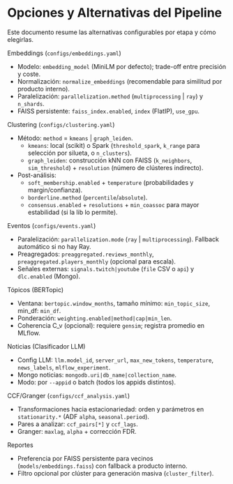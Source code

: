 # Opciones y Alternativas del Pipeline

Este documento resume las alternativas configurables por etapa y cómo elegirlas.

Embeddings (`configs/embeddings.yaml`)
- Modelo: `embedding_model` (MiniLM por defecto); trade-off entre precisión y coste.
- Normalización: `normalize_embeddings` (recomendable para similitud por producto interno).
- Paralelización: `parallelization.method` (`multiprocessing` | `ray`) y `n_shards`.
- FAISS persistente: `faiss_index.enabled`, `index` (FlatIP), `use_gpu`.

Clustering (`configs/clustering.yaml`)
- Método: `method` = `kmeans` | `graph_leiden`.
  - `kmeans`: local (scikit) o Spark (`threshold_spark`, `k_range` para selección por silueta, o `n_clusters`).
  - `graph_leiden`: construcción kNN con FAISS (`k_neighbors`, `sim_threshold`) + `resolution` (número de clústeres indirecto).
- Post-análisis:
  - `soft_membership.enabled` + `temperature` (probabilidades y margin/confianza).
  - `borderline.method` (`percentile`/`absolute`).
  - `consensus.enabled` + `resolutions` + `min_coassoc` para mayor estabilidad (si la lib lo permite).

Eventos (`configs/events.yaml`)
- Paralelización: `parallelization.mode` (`ray` | `multiprocessing`). Fallback automático si no hay Ray.
- Preagregados: `preaggregated.reviews_monthly`, `preaggregated.players_monthly` (opcional para escala).
- Señales externas: `signals.twitch|youtube` (`file` CSV o `api`) y `dlc.enabled` (Mongo).

Tópicos (BERTopic)
- Ventana: `bertopic.window_months`, tamaño mínimo: `min_topic_size`, min_df: `min_df`.
- Ponderación: `weighting.enabled|method|cap|min_len`.
- Coherencia C_v (opcional): requiere `gensim`; registra promedio en MLflow.

Noticias (Clasificador LLM)
- Config LLM: `llm.model_id`, `server_url`, `max_new_tokens`, `temperature`, `news_labels`, `mlflow_experiment`.
- Mongo noticias: `mongodb.uri|db_name|collection_name`.
- Modo: por `--appid` o batch (todos los appids distintos).

CCF/Granger (`configs/ccf_analysis.yaml`)
- Transformaciones hacia estacionariedad: orden y parámetros en `stationarity.*` (ADF `alpha`, `seasonal.period`).
- Pares a analizar: `ccf_pairs[*]` y `ccf_lags`.
- Granger: `maxlag`, `alpha` + corrección FDR.

Reportes
- Preferencia por FAISS persistente para vecinos (`models/embeddings.faiss`) con fallback a producto interno.
- Filtro opcional por clúster para generación masiva (`cluster_filter`).

